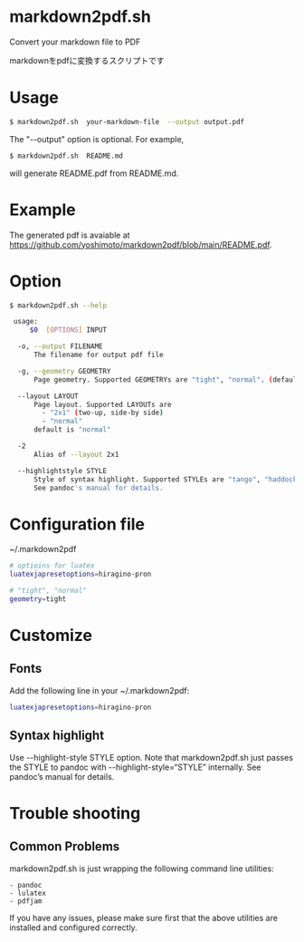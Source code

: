 # markdown2pdf.sh

Convert your markdown file to PDF

markdownをpdfに変換するスクリプトです

# Usage #

~~~~sh
$ markdown2pdf.sh  your-markdown-file  --output output.pdf
~~~~

The "--output" option is optional. For example,

~~~~sh
$ markdown2pdf.sh  README.md
~~~~

will generate README.pdf from README.md.

# Example

The generated pdf is avaiable at https://github.com/yoshimoto/markdown2pdf/blob/main/README.pdf.

# Option #

~~~~sh
$ markdown2pdf.sh --help
~~~~

~~~~sh
 usage:
     $0  [OPTIONS] INPUT

  -o, --output FILENAME
      The filename for output pdf file

  -g, --geometry GEOMETRY
      Page geometry. Supported GEOMETRYs are "tight", "normal". (default: "tight")

  --layout LAYOUT
	  Page layout. Supported LAYOUTs are
	    - "2x1" (two-up, side-by side)
	    - "normal"
	  default is "normal"

  -2
      Alias of --layout 2x1

  --highlightstyle STYLE
      Style of syntax highlight. Supported STYLEs are "tango", "haddock", "kate", etc.
	  See pandoc's manual for details.
~~~~

# Configuration file #

~/.markdown2pdf

~~~~sh
# optioins for luatex
luatexjapresetoptions=hiragino-pron

# "tight", "normal"
geometry=tight
~~~~


# Customize #

## Fonts ##

Add the following line in your ~/.markdown2pdf:

~~~~sh
luatexjapresetoptions=hiragino-pron
~~~~

## Syntax highlight ##

Use --highlight-style STYLE option. Note that markdown2pdf.sh just
passes the STYLE to pandoc with --highlight-style=“STYLE” internally.
See pandoc’s manual for details.


# Trouble shooting #

## Common Problems ##

markdown2pdf.sh is just wrapping the following command line utilities:

	- pandoc
	- lulatex
	- pdfjam

If you have any issues, please make sure first that the above utilities are installed and configured correctly.
